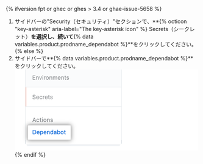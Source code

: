 {% ifversion fpt or ghec or ghes > 3.4 or ghae-issue-5658 %}
1. サイドバーの"Security（セキュリティ）"セクションで、**{% octicon "key-asterisk" aria-label="The key-asterisk icon" %} Secrets（シークレット）**を選択し、続いて**{% data variables.product.prodname_dependabot %}**をクリックしてください。
{% else %}
1. サイドバーで**{% data variables.product.prodname_dependabot %}**をクリックしてください。 ![{% data variables.product.prodname_dependabot %}シークレットサイドバーオプション](/assets/images/enterprise/3.3/dependabot/dependabot-secrets.png)
{% endif %}

